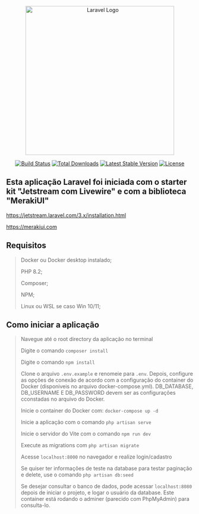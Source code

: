 <p align="center"><a href="https://laravel.com" target="_blank"><img src="https://raw.githubusercontent.com/laravel/art/master/logo-lockup/5%20SVG/2%20CMYK/1%20Full%20Color/laravel-logolockup-cmyk-red.svg" width="400" alt="Laravel Logo"></a></p>

<p align="center">
<a href="https://github.com/laravel/framework/actions"><img src="https://github.com/laravel/framework/workflows/tests/badge.svg" alt="Build Status"></a>
<a href="https://packagist.org/packages/laravel/framework"><img src="https://img.shields.io/packagist/dt/laravel/framework" alt="Total Downloads"></a>
<a href="https://packagist.org/packages/laravel/framework"><img src="https://img.shields.io/packagist/v/laravel/framework" alt="Latest Stable Version"></a>
<a href="https://packagist.org/packages/laravel/framework"><img src="https://img.shields.io/packagist/l/laravel/framework" alt="License"></a>
</p>

## Esta aplicação Laravel foi iniciada com o starter kit "Jetstream com Livewire" e com a biblioteca "MerakiUI"
https://jetstream.laravel.com/3.x/installation.html

https://merakiui.com
## Requisitos

> Docker ou Docker desktop instalado;
> 
> PHP 8.2;
> 
> Composer;
>
> NPM;
> 
> Linux ou WSL se caso Win 10/11;

## Como iniciar a aplicação
> Navegue até o root directory da aplicação no terminal
>
> Digite o comando `composer install`
>
> Digite o comando `npm install`
>
> Clone o arquivo `.env.example` e renomeie para `.env`. Depois, configure as opções de conexão de acordo com a configuração do container do Docker (disponiveis no arquivo docker-compose.yml). DB_DATABASE, DB_USERNAME E DB_PASSWORD devem ser as configurações cconstadas no arquivo do Docker.
> 
> Inicie o container do Docker com: `docker-compose up -d`
> 
> Inicie a aplicação com o comando `php artisan serve`
> 
> Inicie o servidor do Vite com o comando `npm run dev`
>
> Execute as migrations com `php artisan migrate`
> 
> Acesse `localhost:8000` no navegador e realize login/cadastro
>
> Se quiser ter informações de teste na database para testar paginação e delete, use o comando `php artisan db:seed`
>
> Se desejar consultar o banco de dados, pode acessar `localhost:8080` depois de iniciar o projeto, e logar o usuário da database. Este container está rodando o adminer (parecido com PhpMyAdmin) para consulta-lo.
